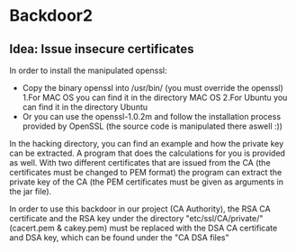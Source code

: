 # Backdoor2

## Idea: Issue insecure certificates

In order to install the manipulated openssl:
- Copy the binary openssl into /usr/bin/ (you must override the openssl)
    1.For MAC OS you can find it in the directory MAC OS
    2.For Ubuntu you can find it in the directory Ubuntu
- Or you can use the openssl-1.0.2m and follow the installation process provided by OpenSSL (the source code is manipulated there aswell :))

In the hacking directory, you can find an example and how the private key can be extracted. A program that does the calculations for you is provided as well. With two different certificates that are issued from the CA (the certificates must be changed to PEM format) the program can extract the private key of the CA (the PEM certificates must be given as arguments in the jar file).

In order to use this backdoor in our project (CA Authority), the RSA CA certificate and the RSA key under the directory "etc/ssl/CA/private/" (cacert.pem & cakey.pem) must be replaced with the DSA CA certificate and DSA key, which can be found under the "CA DSA files"
    
    
